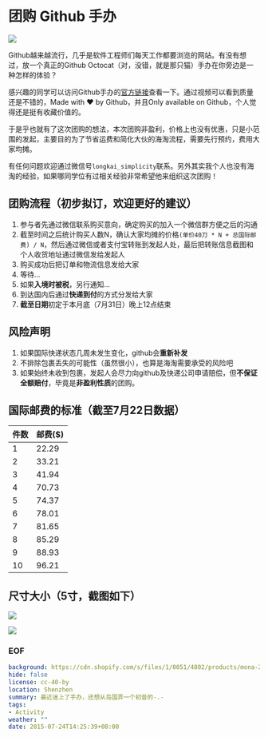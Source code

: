 团购 Github 手办
===
![](https://cdn.shopify.com/s/files/1/0051/4802/products/mona-1_1024x1024.jpg?v=1422555084)

Github越来越流行，几乎是软件工程师们每天工作都要浏览的网站。有没有想过，放一个真正的Github Octocat（对，没错，就是那只猫）手办在你旁边是一种怎样的体验？

感兴趣的同学可以访问Github手办的[官方链接](https://github.myshopify.com/products/5-inch-octocat-figurine)查看一下。通过视频可以看到质量还是不错的，Made with ♥ by Github，并且Only available on Github，个人觉得还是挺有收藏价值的。

于是乎也就有了这次团购的想法，本次团购非盈利，价格上也没有优惠，只是小范围的发起，主要目的为了节省运费和简化大伙的海淘流程，需要先行预约，费用大家均摊。

有任何问题欢迎通过微信号``longkai_simplicity``联系。另外其实我个人也没有海淘的经验，如果哪同学位有过相关经验非常希望他来组织这次团购！

## 团购流程（初步拟订，欢迎更好的建议）
1. 参与者先通过微信联系购买意向，确定购买的加入一个微信群方便之后的沟通
2. 截至时间之后统计购买人数N，确认大家均摊的价格``(单价40刀 * N + 总国际邮费) / N``，然后通过微信或者支付宝转账到发起人处，最后把转账信息截图和个人收货地址通过微信发给发起人
3. 购买成功后把订单和物流信息发给大家
4. 等待...
5. 如果**入境时被税**，另行通知...
6. 到达国内后通过**快递到付**的方式分发给大家
7. **截至日期**初定于本月底（7月31日）晚上12点结束

## 风险声明
1. 如果国际快递状态几周未发生变化，github会**重新补发**
2. 不排除包裹丢失的可能性（虽然很小），也算是海淘需要承受的风险吧
3. 如果始终未收到包裹，发起人会尽力向github及快递公司申请赔偿，但**不保证全额赔付**，毕竟是**非盈利性质**的团购。

## 国际邮费的标准（截至7月22日数据）
件数 | 邮费($)
-----|---------
1    | 22.29
2    | 33.21
3    | 41.94
4    | 70.73
5    | 74.37
6    | 78.01
7    | 81.65
8    | 85.29
9    | 88.93
10   | 96.21

## 尺寸大小（5寸，截图如下）
![](http://upload-images.jianshu.io/upload_images/64809-2985e20781ee8ece.png?imageMogr2/auto-orient/strip|imageView2/2/w/1240)

![](https://cdn.shopify.com/s/files/1/0051/4802/products/mona-2_1024x1024.jpg?v=1422555084)


### EOF
```yaml
background: https://cdn.shopify.com/s/files/1/0051/4802/products/mona-2_1024x1024.jpg?v=1422555084
hide: false
license: cc-40-by
location: Shenzhen
summary: 最近迷上了手办，还想从岛国弄一个初音的-.-
tags:
- Activity
weather: ""
date: 2015-07-24T14:25:39+08:00
```
